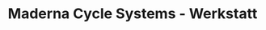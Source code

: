 ---
title: "Maderna Cycle Systems - Werkstatt"
url: /wien/maderna-cycle-systems-werkstatt/
shop: Fahrrad
---